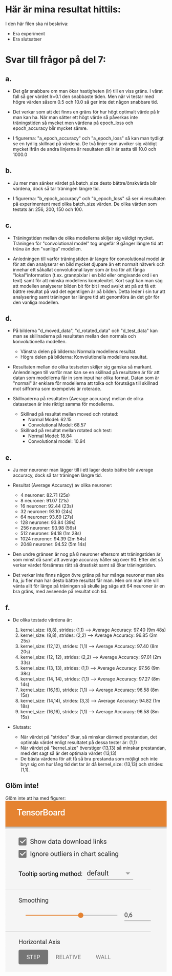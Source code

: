 # Här är mina resultat hittils:

I den här filen ska ni beskriva:
- Era experiment
- Era slutsatser

# Svar till frågor på del 7:
## a.
- Det går snabbare om man ökar hastigheten (lr) till en viss gräns. I vårat fall så ger värdet lr=0.1 den snabbaste tiden. Men när vi testar med högre värden såsom 0.5 och 10.0 så    ger inte det någon snabbare tid. 

- Det verkar som att det finns en gräns för hur högt optimalt värde på lr man kan ha. När man sätter ett högt värde så påverkas inte träningstiden så mycket men värdena på epoch_loss  och epoch_accuracy blir mycket sämre.

-  I figurerna: "a_epoch_accuracy" och "a_epoch_loss" så kan man tydligt se en tydlig skillnad på värdena. De två linjer som avviker sig väldigt mycket ifrån de andra linjerna är resultaten då lr är satta till 10.0 och 1000.0


## b. 
- Ju mer man sänker värdet på batch_size desto bättre/önskvärda blir värdena, dock så tar träningen längre tid.

- I figurerna: "b_epoch_accuracy" och "b_epoch_loss" så ser vi resultaten på experimentent med olika batch_size värden. De olika värden som testats är: 256, 200, 150 och 100.


## c.
- Träningstiden mellan de olika modellerna skiljer sig väldigt mycket. Träningen för "convolutional model" tog ungefär 9 gånger längre tid att träna än den "vanliga" modellen.

- Anledningen till varför träningstiden är längre för convolutional model är för att den analyserar en bild mycket djupare än ett normalt nätverk och innehar ett såkallat convolutional layer som är bra för att fånga "lokal"information (t.ex. grannpixlar i en bild eller omgivande ord i en text) samt för att minska modellens komplexitet. Kort sagt kan man säg att modellen analyserar bilden bit för bit i med avsikt att på att få ett bättre resultat på vad det egentligen är på bilden. Detta leder i sin tur att analysering samt träningen tar längre tid att genomföra än det gör för den vanliga modellen.


## d.
- På bilderna "d_moved_data", "d_rotated_data" och "d_test_data" kan man se skillnaderna på resulteten mellan den normala och konvolutionella modellen.
    - Vänstra delen på bilderna: Normala modellens resultat.
    - Högra delen på bilderna: Konvolutionella modellens resultat.

- Resultaten mellan de olika testseten skiljer sig ganska så markant. Anlendningen till varför man kan se en skillnad på resultaten är för att datan som modellerna får in som input har olika format. Datan som är "normal" är enklare för modellerna att tolka och förutsäga till skillnad mot siffrorna som exempelvis är roterade.

- Skillnaderna på resultaten (Average accuracy) mellan de olika datasetsen är inte riktigt samma för modellerna.
    - Skillnad på resultat mellan moved och rotated:
        - Normal Model: 62.15
        - Convolutional Model: 68.57
    - Skillnad på resultat mellan rotated och test:
        - Normal Model: 18.84
        - Convolutional model: 10.94

## e.
- Ju mer neuroner man lägger till i ett lager desto bättre blir average accuracy, dock så tar träningen längre tid.

- Resultat (Average Accuracy) av olika neuroner:
    - 4 neuroner: 82.71 (25s)
    - 8 neuroner: 91.07 (21s)
    - 16 neuroner: 92.44 (23s)
    - 32 neuroner: 93.10 (24s)
    - 64 neuroner: 93.69 (27s)
    - 128 neuroner: 93.84 (39s)
    - 256 neuroner: 93.98 (56s)
    - 512 neuroner: 94.18 (1m 28s)
    - 1024 neuroner: 94.39 (2m 54s)
    - 2048 neuroner: 94.52 (5m 14s)

- Den undre gränsen är nog på 8 neuroner eftersom att träningstiden är som minst då samt att average accuracy håller sig över 90. Efter det så verkar värdet försämras rätt så drastiskt samt så ökar träningstiden.

- Det verkar inte finns någon övre gräns på hur många neuroner man ska ha, ju fler man har desto bättre resultat får man. Men om man inte vill vänta allt för länge på träningen så skulle jag säga att 64 neuroner är en bra gräns, med avseende på resultat och tid.


## f.
- De olika testade värdena är:
    1. kernel_size: (8,8), strides: (1,1) --> Average Accuracy: 97.40 (9m 48s)
    2. kernel_size: (8,8), strides: (2,2) --> Average Accuracy: 96.85 (2m 25s)
    3. kernel_size: (12,12), strides: (1,1) --> Average Accuracy: 97.40 (8m 20s)
    4. kernel_size: (12, 12), strides: (2,2) --> Average Accuracy: 97.01 (2m 33s)
    5. kernel_size: (13, 13), strides: (1,1) --> Average Accuracy: 97.56 (9m 38s)
    6. kernel_size: (14, 14), strides: (1,1) --> Average Accuracy: 97.27 (8m 14s)
    7. kernel_size: (16,16), strides: (1,1) --> Average Accuracy: 96.58 (8m 15s)
    8. kernel_size: (14,14), strides: (3,3) --> Average Accuracy: 94.82 (1m 18s)
    9. kernel_size: (16,16), strides: (1,1) --> Average Accuracy: 96.58 (8m 15s)

- Slutsats:
    - När värdet på "strides" ökar, så minskar därmed prestandan, det optimala värdet enligt resultatet på dessa tester är: (1,1)
    - När värdet på "kernel_size" överstiger (13,13) så minskar prestandan, med det sagt så är det optimala värdet (13,13)
    - De bästa värdena för att få så bra prestanda som möjligt och inte bryr sig om hur lång tid det tar är då kernel_size: (13,13) och strides: (1,1).


## Glöm inte!
Glöm inte att ha med figurer:
![TensorBoard download](fig/TensorBoardDownload.png "Glöm inte att kryssa i 'Show data download links' så att ni kan ladda ner era filer.")
